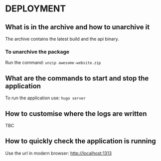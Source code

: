 # DEPLOYMENT

## What is in the archive and how to unarchive it

The archive contains the latest build and the api binary.

### To unarchive the package

Run the command:
`unzip awesome-website.zip`

## What are the commands to start and stop the application

To run the application use:
`hugo server`

## How to customise where the logs are written

TBC

## How to quickly check the application is running

Use the url in modern browser: <http://localhost:1313>